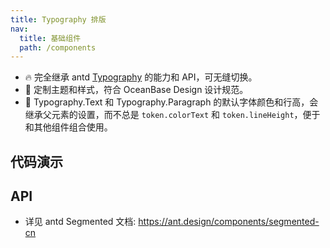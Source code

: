 ```yaml
---
title: Typography 排版
nav:
  title: 基础组件
  path: /components
---
```


- 🔥 完全继承 antd [Typography](https://ant.design/components/typography-cn) 的能力和 API，可无缝切换。
- 💄 定制主题和样式，符合 OceanBase Design 设计规范。
- 📢 Typography.Text 和 Typography.Paragraph 的默认字体颜色和行高，会继承父元素的设置，而不总是 `token.colorText` 和 `token.lineHeight`，便于和其他组件组合使用。

## 代码演示

<code src="./demo/text.tsx" title="文本与超链接"></code>

<code src="./demo/inner.tsx" title="和其他组件组合使用"></code>

## API

- 详见 antd Segmented 文档: https://ant.design/components/segmented-cn
